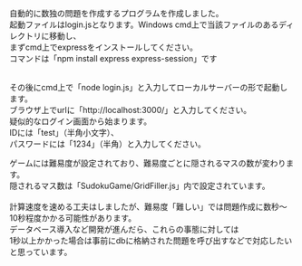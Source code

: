 自動的に数独の問題を作成するプログラムを作成しました。<br>
起動ファイルはlogin.jsとなります。Windows cmd上で当該ファイルのあるディレクトリに移動し、<br>
まずcmd上でexpressをインストールしてください。<br>
コマンドは「npm install express express-session」です<br><br>

その後にcmd上で「node login.js」と入力してローカルサーバーの形で起動します。<br>
ブラウザ上でurlに「http://localhost:3000/」と入力してください。<br>
疑似的なログイン画面から始まります。<br>
IDには「test」（半角小文字）、<br>
パスワードには「1234」（半角）と入力してください。<br>

ゲームには難易度が設定されており、難易度ごとに隠されるマスの数が変わります。<br>
隠されるマス数は「SudokuGame/GridFiller.js」内で設定されています。<br>
<br>
計算速度を速める工夫はしましたが、難易度「難しい」では問題作成に数秒～10秒程度かかる可能性があります。<br>
データベース導入など開発が進んだら、これらの事態に対しては<br>
1秒以上かかった場合は事前にdbに格納された問題を呼び出すなどで対応したいと思っています。<br>
